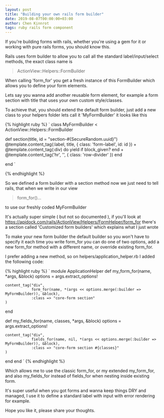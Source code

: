 ```yaml
---
layout: post
title: "Building your own rails form builder"
date: 2019-08-07T00:00:00+03:00
author: Chen Kinnrot
tags: ruby rails form component
---
```


If you're building forms with rails, whether you're using a gem for it or working with pure rails forms, you should know this.

Rails uses form builder to allow you to call all the standard label/input/select methods, the exact class name is 
>ActionView::Helpers::FormBuilder

When calling 'form_for' you get a fresh instance of this FormBuilder which allows you to define your form elements.

Lets say you wanna add another reusable form element, for example a form section with title that uses your own custom style/classes.

To achieve that, you should extend the default form builder, just add a new class to your helpers folder lets call it 'MyFormBuilder' it looks like this

{% highlight ruby %}
`
class MyFormBuilder < ActionView::Helpers::FormBuilder
  
  def section(title, id = "section-#{SecureRandom.uuid}")
    @template.content_tag(:label, title, { class: 'form-label', id: id }) +
      @template.content_tag(:div) do
        yield if block_given?
      end +
      @template.content_tag('hr', '', { class: 'row-divider' })
  end
  
end
`

{% endhighlight %}

So we defined a form builder with a section method now we just need to tell rails, that when we write in our view
>form_for()...

to use our freshly coded MyFormBuilder

It's actually super simple ( but not so documented ), if you'll look at https://apidock.com/rails/ActionView/Helpers/FormHelper/form_for there's a section called 'Customized form builders' which explains what I just wrote

To make your new form builder the default builder so you won't have to specify it each time you write form_for you can do one of two options, add a new form_for method with a different name, or override existing form_for.

I prefer adding a new method, so on helpers/application_helper.rb I added the following code:

{% highlight ruby %}
`
module ApplicationHelper
  def my_form_for(name, *args, &block)
    options = args.extract_options!

    content_tag("div",
                form_for(name, *(args << options.merge(:builder => MyFormBuilder)), &block),
                :class => "core-form section"
    )
  end

  def my_fields_for(name, classes, *args, &block)
    options = args.extract_options!

    content_tag("div",
                fields_for(name, nil, *(args << options.merge(:builder => MyFormBuilder)), &block),
                :class => "core-form section #{classes}"
    )
  end
end
`
{% endhighlight %}
 

Which allows me to use the classic form_for, or my extended my_form_for, and also my_fields_for instead of fields_for when nesting inside existing form.

It's super useful when you got forms and wanna keep things DRY and managed, I use it to define a standard label with input with error rendering for example.  

Hope you like it, please share your thoughts.

